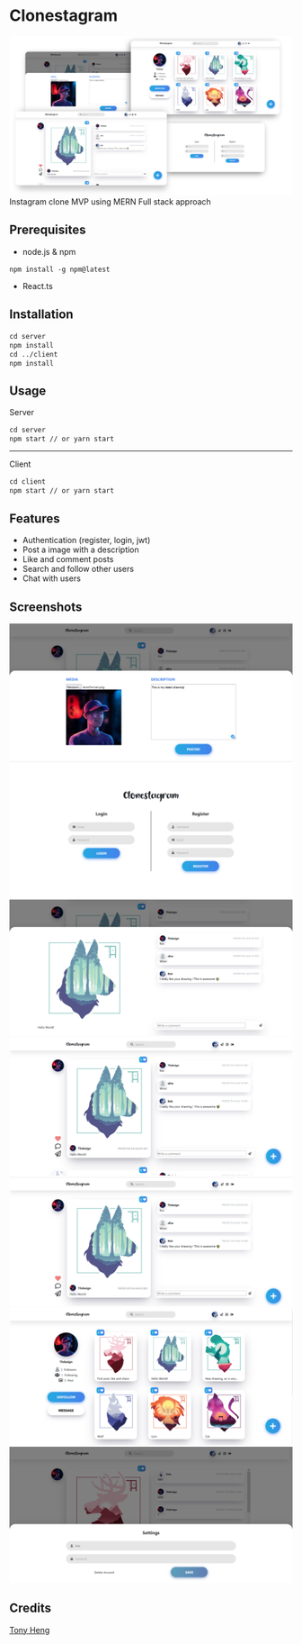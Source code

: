 # Clonestagram
![Clonestagram](/overview.png)
Instagram clone MVP using MERN Full stack approach 

## Prerequisites
* node.js & npm
```
npm install -g npm@latest
```
* React.ts

## Installation
```
cd server
npm install
cd ../client
npm install
```

## Usage
Server
```
cd server
npm start // or yarn start
```
---
Client
```
cd client
npm start // or yarn start
```

## Features

* Authentication (register, login, jwt)
* Post a image with a description
* Like and comment posts
* Search and follow other users
* Chat with users

## Screenshots

![Clonestagram](/screenshots/add.png)
![Clonestagram](/screenshots/auth.png)
![Clonestagram](/screenshots/details.png)
![Clonestagram](/screenshots/feed.png)
![Clonestagram](/screenshots/post.png)
![Clonestagram](/screenshots/profile.png)
![Clonestagram](/screenshots/setting.png)

## Credits
[Tony Heng](https://github.com/TonyHg)
